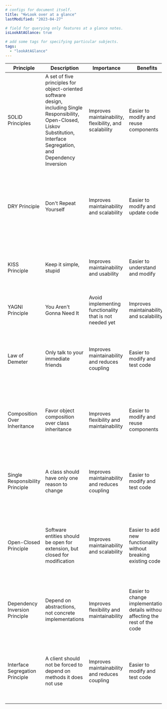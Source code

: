 ```yaml
---
# configs for document itself.
title: "👓Look over at a glance"
lastModified: "2023-04-27"

# field for querying only features at a glance notes.
isLookAtAGlance: true

# add some tags for specifying particular subjects.
tags:
  - "lookAtAGlance"
---
```

| Principle                       | Description                                                                                                                                                                      | Importance                                              | Benefits                                                                       | Examples                                                                                                                                                   | Best Practices                                                                                   | Bad                                                                       | Good                                                                       |
| ------------------------------- | -------------------------------------------------------------------------------------------------------------------------------------------------------------------------------- | ------------------------------------------------------- | ------------------------------------------------------------------------------ | ---------------------------------------------------------------------------------------------------------------------------------------------------------- | ------------------------------------------------------------------------------------------------ | ------------------------------------------------------------------------- | -------------------------------------------------------------------------- |
| SOLID Principles                | A set of five principles for object-oriented software design, including Single Responsibility, Open-Closed, Liskov Substitution, Interface Segregation, and Dependency Inversion | Improves maintainability, flexibility, and scalability  | Easier to modify and reuse components                                          | Designing classes with a single responsibility, using abstract classes or interfaces to define behavior, using dependency injection to invert dependencies | Apply these principles to achieve better code quality and reduce coupling and complexity         | [[Develop/Trees/Dev/Code/Design/Principles/Go example/SOLID - BAD\|code]] | [[Develop/Trees/Dev/Code/Design/Principles/Go example/SOLID - GOOD\|code]] |
| DRY Principle                   | Don't Repeat Yourself                                                                                                                                                            | Improves maintainability and scalability                | Easier to modify and update code                                               | Refactoring duplicated code into reusable functions or modules, using variables and functions instead of hard-coded values                                 | Avoid duplicating code or logic, and strive for code reuse                                       | [[Develop/Trees/Dev/Code/Design/Principles/Go example/DRY - BAD\|code]]   | [[Develop/Trees/Dev/Code/Design/Principles/Go example/DRY - GOOD\|code]]   |
| KISS Principle                  | Keep it simple, stupid                                                                                                                                                           | Improves maintainability and usability                  | Easier to understand and modify                                                | Removing unnecessary complexity or features, avoiding over-engineering                                                                                     | Refactor complex code to make it simpler                                                         |                                                                           |                                                                            |
| YAGNI Principle                 | You Aren't Gonna Need It                                                                                                                                                         | Avoid implementing functionality that is not needed yet | Improves maintainability and scalability                                       | Easier to modify and reduce the likelihood of introducing bugs                                                                                             | Avoiding premature optimization or adding unnecessary features                                   |                                                                           |                                                                            |
| Law of Demeter                  | Only talk to your immediate friends                                                                                                                                              | Improves maintainability and reduces coupling           | Easier to modify and test code                                                 | Limiting the number of objects that a class interacts with, using method chaining to reduce coupling                                                       | Design classes with limited responsibilities and minimize the dependencies between objects       |                                                                           |                                                                            |
| Composition Over Inheritance    | Favor object composition over class inheritance                                                                                                                                  | Improves flexibility and maintainability                | Easier to modify and reuse components                                          | Using interfaces or abstract classes to define behavior, composing objects to add functionality                                                            | Use design patterns such as the Decorator or Composite pattern                                   |                                                                           |                                                                            |
| Single Responsibility Principle | A class should have only one reason to change                                                                                                                                    | Improves maintainability and reduces coupling           | Easier to modify and test code                                                 | Designing classes with a single responsibility, separating concerns into different classes or modules                                                      | Ensure that each class has a clear and well-defined responsibility                               |                                                                           |                                                                            |
| Open-Closed Principle           | Software entities should be open for extension, but closed for modification                                                                                                      | Improves maintainability and scalability                | Easier to add new functionality without breaking existing code                 | Using abstract classes or interfaces to define behavior, implementing new behavior by adding new classes or methods                                        | Design software to be modular and extensible, using abstractions to reduce coupling              |                                                                           |                                                                            |
| Dependency Inversion Principle  | Depend on abstractions, not concrete implementations                                                                                                                             | Improves flexibility and maintainability                | Easier to change implementation details without affecting the rest of the code | Using interfaces or abstract classes, injecting dependencies via constructors or setters                                                                   | Use design patterns such as the Dependency Injection or Inversion of Control (IoC) pattern       |                                                                           |                                                                            |
| Interface Segregation Principle | A client should not be forced to depend on methods it does not use                                                                                                               | Improves maintainability and reduces coupling           | Easier to modify and test code                                                 | Separating interfaces into smaller, more specialized interfaces, avoiding "fat" interfaces with too many methods                                           | Design interfaces to be focused and cohesive, and avoid exposing unnecessary methods or behavior |                                                                           |                                                                            |
